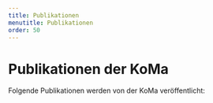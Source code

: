 ```yaml
---
title: Publikationen
menutitle: Publikationen
order: 50
---
```


# Publikationen der KoMa

Folgende Publikationen werden von der KoMa veröffentlicht:
